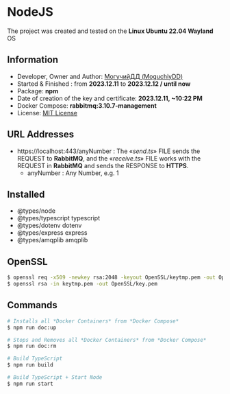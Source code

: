 # NodeJS
The project was created and tested on the **Linux Ubuntu 22.04 Wayland** OS

## Information
- Developer, Owner and Author: [МогучийДД (MoguchiyDD)](https://github.com/MoguchiyDD)
- Started & Finished : from **2023.12.11** to **2023.12.12 / until now**
- Package: **npm**
- Date of creation of the key and certificate: **2023.12.11, ~10:22 PM**
- Docker Compose: **rabbitmq:3.10.7-management**
- License: [MIT License](../../../LICENSE)

## URL Addresses
- https://localhost:443/anyNumber : The «*send.ts*» FILE sends the REQUEST to **RabbitMQ**, and the «*receive.ts*» FILE works with the REQUEST in **RabbitMQ** and sends the RESPONSE to **HTTPS**.
  - anyNumber : Any Number, e.g. 1

## Installed
- @types/node
- @types/typescript typescript
- @types/dotenv dotenv
- @types/express express
- @types/amqplib amqplib

## OpenSSL
```Bash
$ openssl req -x509 -newkey rsa:2048 -keyout OpenSSL/keytmp.pem -out OpenSSL/cert.pem -days 365
$ openssl rsa -in keytmp.pem -out OpenSSL/key.pem
```

## Commands
```Bash
# Installs all *Docker Containers* from *Docker Compose*
$ npm run doc:up

# Stops and Removes all *Docker Containers* from *Docker Compose*
$ npm run doc:rm

# Build TypeScript
$ npm run build

# Build TypeScript + Start Node
$ npm run start
```
